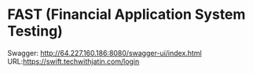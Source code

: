 # FAST (Financial Application System Testing)

Swagger: http://64.227.160.186:8080/swagger-ui/index.html
URL:https://swift.techwithjatin.com/login
